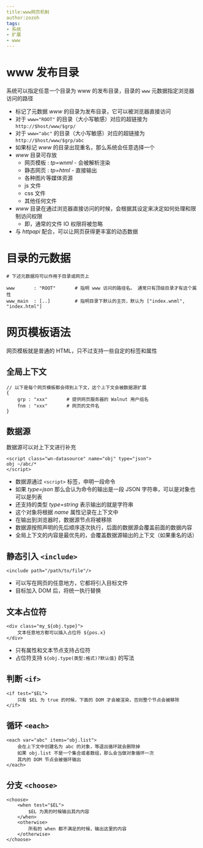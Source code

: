 ```yaml
---
title:www网页机制
author:zozoh
tags:
- 系统
- 扩展
- www
---
```


# www 发布目录

系统可以指定任意一个目录为 www 的发布目录，目录的 `www` 元数据指定浏览器访问的路径

* 标记了元数据 *www* 的目录为发布目录，它可以被浏览器直接访问
* 对于 `www="ROOT"` 的目录（大小写敏感）对应的超链接为 `http://$host/www/$grp/` 
* 对于 `www="abc"` 的目录（大小写敏感）对应的超链接为 `http://$host/www/$grp/abc` 
* 如果标记 *www* 的目录出现重名，那么系统会任意选择一个
* *www* 目录可存放
    - 网页模板 : *tp=wnml* - 会被解析渲染
    - 静态网页 : *tp=html* - 直接输出
    - 各种图片等媒体资源
    - js 文件
    - css 文件
    - 其他任何文件
* *www* 目录在通过浏览器直接访问的时候，会根据其设定来决定如何处理和限制访问权限
    - 即，通常的文件 IO 权限将被忽略
* 与 *httpapi* 配合，可以让网页获得更丰富的动态数据

# 目录的元数据

```
# 下述元数据将可以作用于目录或网页上

www       : "ROOT"       # 指明 www 访问的路径名。 通常只有顶级目录才有这个属性
www_main  : [..]         # 指明目录下默认的主页，默认为 ["index.wnml", "index.html"]

```

# 网页模板语法

网页模板就是普通的 HTML，只不过支持一些自定的标签和属性

## 全局上下文

```
// 以下是每个网页模板都会得到上下文，这个上下文会被数据源扩展
{
    grp : "xxx"       # 提供网页服务器的 Walnut 用户组名
    fnm : "xxx"       # 网页的文件名
}
```

## 数据源

数据源可以对上下文进行补充

```
<script class="wn-datasource" name="obj" type="json">
obj ~/abc/*
</script>
```

* 数据源通过 `<script>` 标签，申明一段命令
* 如果 *type=json* 那么会认为命令的输出是一段 JSON 字符串，可以是对象也可以是列表
* 还支持的类型 *type=string* 表示输出的就是字符串
* 这个对象将根据 *name* 属性记录在上下文中
* 在输出到浏览器时，数据源节点将被移除
* 数据源按照声明的先后顺序逐次执行，后面的数据源会覆盖前面的数据内容
* 全局上下文的内容是最优先的，会覆盖数据源输出的上下文（如果重名的话）

## 静态引入 `<include>`

```
<include path="/path/to/file"/>
```

* 可以写在网页的任意地方，它都将引入目标文件
* 目标加入 DOM 后，将统一执行替换

## 文本占位符

```
<div class="my_${obj.type}">
    文本任意地方都可以插入占位符 ${pos.x} 
</div>
```

* 只有属性和文本节点支持占位符
* 占位符支持 `${obj.type(类型:格式)?默认值}` 的写法

## 判断 `<if>`

```
<if test="$EL">
    只有 $EL 为 true 的时候，下面的 DOM 才会被渲染，否则整个节点会被移除
</if>
```

## 循环 `<each>`

```
<each var="abc" items="obj.list">
    会在上下文中创建名为 abc 的对象，等退出循环就会删除掉
    如果 obj.list 不是一个集合或者数组，那么会当做对象循环一次
    其内的 DOM 节点会被循环输出
</each>
```

## 分支 `<choose>`

```
<choose>
    <when test="$EL">
        $EL 为真的时候输出其内内容
    </when>
    <otherwise>
        所有的 when 都不满足的时候，输出这里的内容
    </otherwise>
</choose>
```


























